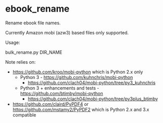 # ebook_rename

Rename ebook file names.

Currently Amazon mobi (azw3) based files only supported.

Usage:

  bulk_rename.py DIR_NAME

Note relies on:
  * https://github.com/kroo/mobi-python which is Python 2.x only
      * Python 3 - https://github.com/kuhnchris/mobi-python
          * https://github.com/clach04/mobi-python/tree/py3_kuhnchris
      * Python 3 + enhancements and tests - https://github.com/btimby/mobi-python
          * https://github.com/clach04/mobi-python/tree/py3plus_btimby
  * https://github.com/claird/PyPDF4 or https://github.com/mstamy2/PyPDF2 which is Python 2.x and 3.x compatible
